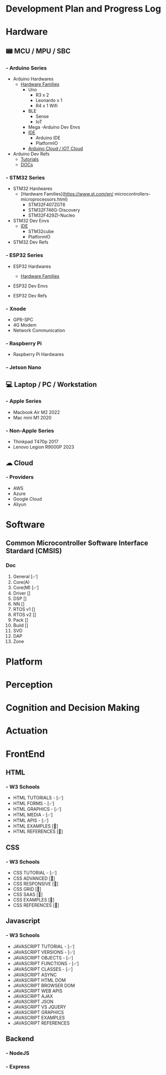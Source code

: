 # Development Plan and Progress Log

# Hardware
## 📟 MCU / MPU / SBC
### - Arduino Series
- Arduino Hardwares
  - [Hardware Families](https://www.arduino.cc/en/hardware)
    - Uno
      - R3 x 2
      - Leonardo x 1
      - R4 x 1 Wifi
    - BLE
      - Sense
      - IoT
    - Mega
-Arduino Dev Envs
    - [IDE](https://www.arduino.cc/en/software)
      - Arduino IDE
      - PlatformIO
    - [Arduino Cloud / IOT Cloud](https://cloud.arduino.cc/)
- Arduino Dev Refs
    - [Tutorials](https://www.arduino.cc/en/Tutorial/HomePage)
    - [DOCs](https://docs.arduino.cc/)

### - STM32 Series
- STM32 Hardwares
    - [Hardware Families](https://www.st.com/en/    microcontrollers-microprocessors.html)
      - STM32F407ZGT6
      - STM32F746G-Discovery
      - STM32F429ZI-Nucleo
- STM32 Dev Envs
    - [IDE](https://www.st.com/en/development-tools/stm32cubeide.)
      - STM32cube
      - PlatformIO
- STM32 Dev Refs

### - ESP32 Series
- ESP32 Hardwares
  - [Hardware Families](https://www.espressif.com/en/products/devkits)
- ESP32 Dev Envs

- ESP32 Dev Refs

### - Xnode
- GPR-SPC
- 4G Modem
- Network Communication
### - Raspberry Pi
- Raspberry Pi Hardwares

### - Jetson Nano

## 💻 Laptop / PC / Workstation
### - Apple Series
- Macbook Air M2 2022
- Mac mini M1 2020
### - Non-Apple Series
- Thinkpad T470p 2017
- Lenovo Legion R9000P 2023

## ☁ Cloud
### - Providers
- AWS
- Azure
- Google Cloud
- Aliyun

# Software
## Common Microcontroller Software Interface Stardard (CMSIS)
### Doc
1. General [✅]
2. Core(A) 
3. Core(M) [✅]
4. Driver []
5. DSP []
6. NN []
7. RTOS v1 []
8. RTOS v2 []
9. Pack []
10. Build []
11. SVD
12. DAP
13. Zone

# Platform


# Perception

# Cognition and Decision Making

# Actuation

# FrontEnd
## HTML
### - W3 Schools
- HTML TUTORIALS - [✅]
- HTML FORMS - [✅]
- HTML GRAPHICS - [✅]
- HTML MEDIA - [✅]
- HTML APIS - [✅]
- HTML EXAMPLES [🚧]
- HTML REFERENCES [🚧]

## CSS
### - W3 Schools
- CSS TUTORIAL - [✅]
- CSS ADVANCED [🚧]
- CSS RESPONSIVE [🚧]
- CSS GRID [🚧]
- CSS SAAS [🚧]
- CSS EXAMPLES [🚧]
- CSS REFERENCES [🚧]

## Javascript
### - W3 Schools
- JAVASCRIPT TUTORIAL - [✅]
- JAVASCRIPT VERSIONS - [✅]
- JAVASCRIPT OBJECTS - [✅]
- JAVASCRIPT FUNCTIONS - [✅]
- JAVASCRIPT CLASSES - [✅]
- JAVASCRIPT ASYNC
- JAVASCRIPT HTML DOM
- JAVASCRIPT BROWSER DOM
- JAVASCRIPT WEB APIS
- JAVASCRIPT AJAX
- JAVASCRIPT JSON
- JAVASCRIPT VS JQUERY
- JAVASCRIPT GRAPHICS
- JAVASCRIPT EXAMPLES
- JAVASCRIPT REFERENCES

## Backend

### - NodeJS

### - Express

